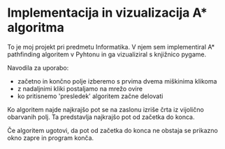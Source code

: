 # Implementacija in vizualizacija A* algoritma
To je moj projekt pri predmetu Informatika. V njem sem implementiral A* pathfinding algoritem v Pyhtonu in ga vizualiziral s knjižnico pygame.

Navodila za uporabo:
- začetno in končno polje izberemo s prvima dvema miškinima klikoma
- z nadaljnimi kliki postaljamo na mrežo ovire
- ko pritisnemo 'presledek' algoritem začne delovati

Ko algoritem najde najkrajšo pot se na zaslonu izriše črta iz vijolično obarvanih polj. Ta predstavlja najkrajšo pot od začetka do konca.

Če algoritem ugotovi, da pot od začetka do konca ne obstaja se prikazno okno zapre in program konča.
